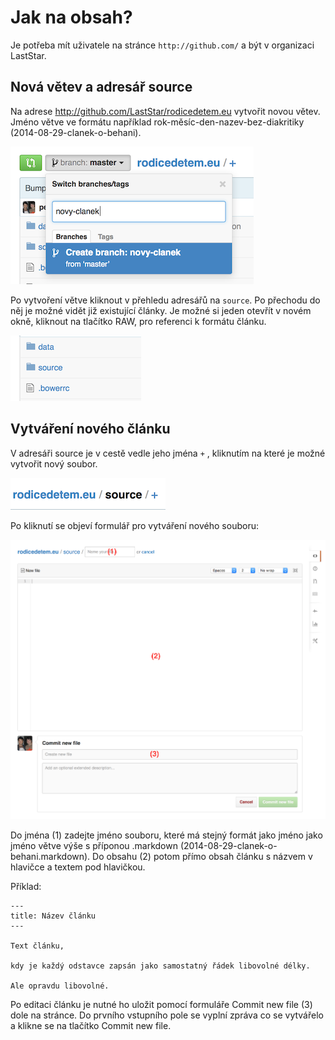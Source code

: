 # Jak na obsah?

Je potřeba mít uživatele na stránce `http://github.com/` a být v organizaci
LastStar.

## Nová větev a adresář source

Na adrese http://github.com/LastStar/rodicedetem.eu vytvořit novou větev.
Jméno větve ve formátu například rok-měsíc-den-nazev-bez-diakritiky
(2014-08-29-clanek-o-behani).

![Vytváření větve](images/vytvoreni_vetve.png)

Po vytvoření větve kliknout v přehledu adresářů na `source`. Po přechodu do
něj je možné vidět již existující články. Je možné si jeden otevřít v novém
okně, kliknout na tlačítko RAW, pro referenci k formátu článku.

![Adresář source](images/adresar_source.png)

## Vytváření nového článku

V adresáři source je v cestě vedle jeho jména `+` , kliknutím na které je možné
vytvořit nový soubor.

![Nový soubor](images/new_file.png)

Po kliknutí se objeví formulář pro vytváření nového souboru:

![Formulář](images/new_file_form.png)

Do jména (1) zadejte jméno souboru, které má stejný formát jako jméno jako
jméno větve výše s příponou .markdown (2014-08-29-clanek-o-behani.markdown). Do
obsahu (2) potom přímo obsah článku s názvem v hlavičce a textem pod hlavičkou.

Příklad:

```
---
title: Název článku
---

Text článku,

kdy je každý odstavce zapsán jako samostatný řádek libovolné délky.

Ale opravdu libovolné.

```

Po editaci článku je nutné ho uložit pomocí formuláře Commit new file (3) dole na
stránce. Do prvního vstupního pole se vyplní zpráva co se vytvářelo a klikne se
na tlačítko Commit new file.

